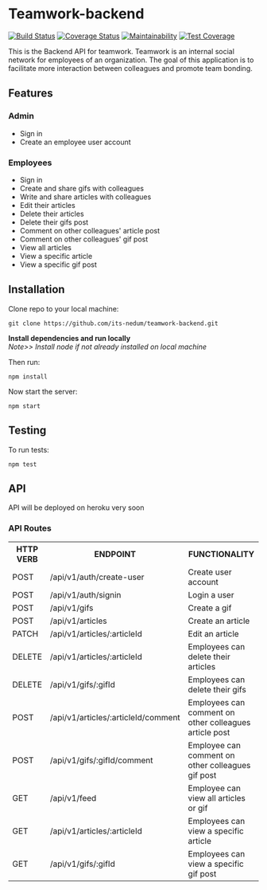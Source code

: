 # Teamwork-backend

[![Build Status](https://travis-ci.org/its-nedum/teamwork-backend.svg?branch=develop)](https://travis-ci.org/its-nedum/teamwork-backend)
[![Coverage Status](https://coveralls.io/repos/github/its-nedum/teamwork-backend/badge.svg?branch=develop)](https://coveralls.io/github/its-nedum/teamwork-backend?branch=develop)
[![Maintainability](https://api.codeclimate.com/v1/badges/bc3de9104c14b16772c8/maintainability)](https://codeclimate.com/github/its-nedum/teamwork-backend/maintainability)
[![Test Coverage](https://api.codeclimate.com/v1/badges/bc3de9104c14b16772c8/test_coverage)](https://codeclimate.com/github/its-nedum/teamwork-backend/test_coverage)

This is the Backend API for teamwork. Teamwork is an internal social network for employees of an organization. The goal of this
application is to facilitate more interaction between colleagues and promote team bonding.

## Features

### Admin

- Sign in 
- Create an employee user account

### Employees

- Sign in
- Create and share gifs with colleagues
- Write and share articles with colleagues
- Edit their articles
- Delete their articles
- Delete their gifs post
- Comment on other colleagues' article post
- Comment on other colleagues' gif post
- View all articles
- View a specific article
- View a specific gif post

## Installation

Clone repo to your local machine:

```git
git clone https://github.com/its-nedum/teamwork-backend.git
```

**Install dependencies and run locally**<br/>
*Note>> Install node if not already installed on local machine*

Then run:

```npm
npm install
```

Now start the server:

```npm
npm start
```

## Testing

To run tests:

```npm
npm test
```

## API

API will be deployed on heroku very soon

### API Routes

<table>
	<tr>
		<th>HTTP VERB</th>
		<th>ENDPOINT</th>
		<th>FUNCTIONALITY</th>
	</tr>
    <tr>
        <td>POST</td>
        <td>/api/v1/auth/create-user</td>
        <td>Create user account</td>
    </tr>
    <tr>
        <td>POST</td>
        <td>/api/v1/auth/signin</td>
        <td>Login a user</td>
    </tr>
    <tr>
        <td>POST</td>
        <td>/api/v1/gifs</td>
        <td>Create a gif</td>
    </tr>
    <tr>
        <td>POST</td>
        <td>/api/v1/articles</td>
        <td>Create an article</td>
    </tr>
    <tr>
        <td>PATCH</td>
        <td>/api/v1/articles/:articleId</td>
        <td>Edit an article</td>
    </tr>
    <tr>
        <td>DELETE</td>
        <td>/api/v1/articles/:articleId</td>
        <td>Employees can delete their articles</td>
    </tr>
    <tr>
        <td>DELETE</td>
        <td>/api/v1/gifs/:gifId</td>
        <td>Employees can delete their gifs</td>
    </tr>
    <tr>
        <td>POST</td>
        <td>/api/v1/articles/:articleId/comment</td>
        <td>Employees can comment on other colleagues article post</td>
    </tr>
    <tr>
        <td>POST</td>
        <td>/api/v1/gifs/:gifId/comment</td>
        <td>Employee can comment on other colleagues gif post</td>
    </tr>
    <tr>
        <td>GET</td>
        <td>/api/v1/feed</td>
        <td>Employee can view all articles or gif</td>
    </tr>
    <tr>
        <td>GET</td>
        <td>/api/v1/articles/:articleId</td>
        <td>Employees can view a specific article</td>
    </tr>
    <tr>
        <td>GET</td>
        <td>/api/v1/gifs/:gifId</td>
        <td>Employees can view a specific gif post</td>
    </tr>
</table>